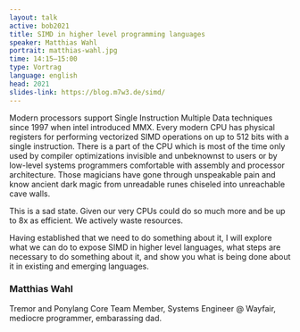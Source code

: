```yaml
---
layout: talk
active: bob2021
title: SIMD in higher level programming languages
speaker: Matthias Wahl
portrait: matthias-wahl.jpg
time: 14:15–15:00
type: Vortrag
language: english
head: 2021
slides-link: https://blog.m7w3.de/simd/
---
```


Modern processors support Single Instruction Multiple Data techniques
since 1997 when intel introduced MMX. Every modern CPU has physical
registers for performing vectorized SIMD operations on up to 512 bits
with a single instruction. There is a part of the CPU which is most of
the time only used by compiler optimizations invisible and unbeknownst
to users or by low-level systems programmers comfortable with assembly
and processor architecture. Those magicians have gone through
unspeakable pain and know ancient dark magic from unreadable runes
chiseled into unreachable cave walls.

This is a sad state. Given our very CPUs could do so much more and be
up to 8x as efficient. We actively waste resources.

Having established that we need to do something about it, I will
explore what we can do to expose SIMD in higher level languages, what
steps are necessary to do something about it, and show you what is
being done about it in existing and emerging languages.

### Matthias Wahl

Tremor and Ponylang Core Team Member, Systems Engineer @ Wayfair,
mediocre programmer, embarassing dad.
